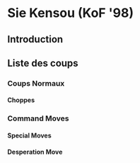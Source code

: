 # Sie Kensou (KoF '98)

## Introduction

## Liste des coups

### Coups Normaux

#### Choppes

### Command Moves

#### Special Moves

#### Desperation Move

